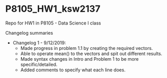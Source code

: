 # P8105_HW1_ksw2137
Repo for HW1 in P8105 - Data Science I class

Changelog summaries

* Changelog 1 - 9/12/2019:
  * Made progress in problem 1.1 by creating the required vectors.
  * Able to operate mean() to the vectors and spit out different results.
  * Made syntax changes in Intro and Problem 1 to be more specific/detailed.
  * Added comments to specify what each line does.